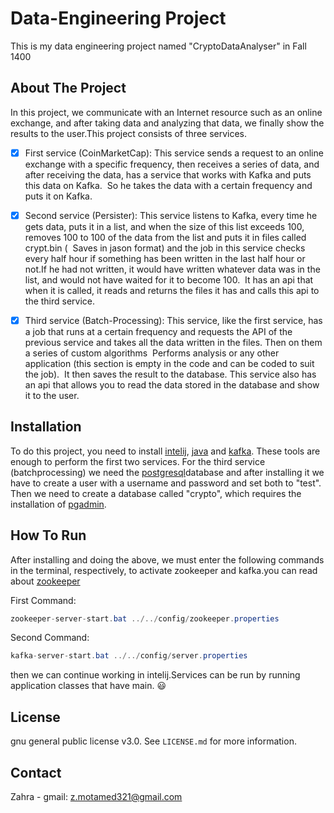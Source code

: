 # Data-Engineering Project

This is my data engineering project named "CryptoDataAnalyser" in Fall 1400


## About The Project

In this project, we communicate with an Internet resource such as an online exchange, and after taking data and analyzing that data, we finally show the results to the user.This project consists of three services.

- [x] First service (CoinMarketCap): This service sends a request to an online exchange with a specific frequency, then receives a series of data, and after receiving the data, has a service that works with Kafka and puts this data on Kafka.  So he takes the data with a certain frequency and puts it on Kafka. 

- [x] Second service (Persister): This service listens to Kafka, every time he gets data, puts it in a list, and when the size of this list exceeds 100, removes 100 to 100 of the data from the list and puts it in files called crypt.bin (  Saves in jason format) and the job in this service checks every half hour if something has been written in the last half hour or not.If he had not written, it would have written whatever data was in the list, and would not have waited for it to become 100.  It has an api that when it is called, it reads and returns the files it has and calls this api to the third service. 

- [x] Third service (Batch-Processing): This service, like the first service, has a job that runs at a certain frequency and requests the API of the previous service and takes all the data written in the files. Then on them a series of custom algorithms  Performs analysis or any other application (this section is empty in the code and can be coded to suit the job).  It then saves the result to the database. This service also has an api that allows you to read the data stored in the database and show it to the user.


## Installation

To do this project, you need to install [intelij](https://www.jetbrains.com/idea/download/#section=windows), [java](https://www.oracle.com/java/technologies/downloads/) and [kafka](https://kafka.apache.org/downloads). These tools are enough to perform the first two services. For the third service (batchprocessing) we need the [postgresql](https://www.postgresql.org/download/)database and after installing it we have to create a user with a username and password and set both to "test".  Then we need to create a database called "crypto", which requires the installation of [pgadmin](https://www.pgadmin.org/download/).


## How To Run

After installing and doing the above, we must enter the following commands in the terminal, respectively, to activate zookeeper and kafka.you can read about [zookeeper](https://zookeeper.apache.org/doc/current/index.html)

First Command:
```java
zookeeper-server-start.bat ../../config/zookeeper.properties 
```
Second Command:
```java
kafka-server-start.bat ../../config/server.properties
```
then we can continue working in intelij.Services can be run by running application classes that have main. :smiley:


## License

gnu general public license v3.0. See `LICENSE.md` for more information.



## Contact

Zahra - gmail: z.motamed321@gmail.com
